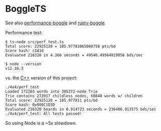 # BoggleTS

See also [performance-boggle][C++] and [rusty-boggle][].

Performance test:

    $ ts-node src/perf_test.ts
    Total score: 22925120 = 105.97781065088758 pts/bd
    Score hash: c1d3d
    Evaluated 216320 in 4.366 seconds = 49546.49564819056 bds/sec

    $ node --version
    v12.16.3

vs. the [C++][] version of this project:

    ./4x4/perf_test
    Loaded 172203 words into 385272-node Trie
    Trie contains 273917 childless nodes, 60848 words w/ children
    Total score: 22925120 = 105.977811 pts/bd
    Score hash: 0x000C1D3D
    Evaluated 216320 boards in 0.914723 seconds = 236486.913575 bds/sec
    ./4x4/perf_test: All tests passed!

So using Node is a ~5x slowdown.

[C++]: https://github.com/danvk/performance-boggle
[rusty-boggle]: https://github.com/danvk/rusty-boggle
